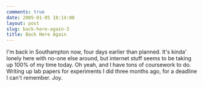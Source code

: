 ```yaml
---
comments: true
date: 2005-01-05 18:14:00
layout: post
slug: back-here-again-3
title: Back Here Again
---
```


I'm back in Southampton now, four days earlier than planned.  It's kinda' lonely here with no-one else around, but internet stuff seems to be taking up 100% of my time today.  Oh yeah, and I have tons of coursework to do.  Writing up lab papers for experiments I did three months ago, for a deadline I can't remember.  Joy.
